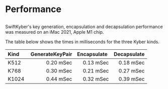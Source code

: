 # Performance

## 

SwiftKyber's key generation, encapsulation and decapsulation performance was measured on an iMac 2021, Apple M1 chip.

The table below shows the times in milliseconds for the three Kyber kinds.

| Kind        | GenerateKeyPair | Encapsulate | Decapsulate |
|:------------|----------------:|------------:|------------:|
| K512        | 0.20 mSec       | 0.13 mSec   | 0.18 mSec   |
| K768        | 0.30 mSec       | 0.21 mSec   | 0.27 mSec   |
| K1024       | 0.44 mSec       | 0.32 mSec   | 0.39 mSec   |

